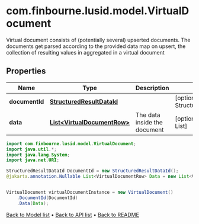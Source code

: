 # com.finbourne.lusid.model.VirtualDocument
Virtual document consists of (potentially several) upserted documents.     The documents get parsed according to the provided data map on upsert, the collection of resulting values in  aggregated in a virtual document

## Properties

Name | Type | Description | Notes
------------ | ------------- | ------------- | -------------
**documentId** | [**StructuredResultDataId**](StructuredResultDataId.md) |  | [optional] [default to StructuredResultDataId]
**data** | [**List&lt;VirtualDocumentRow&gt;**](VirtualDocumentRow.md) | The data inside the document | [optional] [default to List<VirtualDocumentRow>]

```java
import com.finbourne.lusid.model.VirtualDocument;
import java.util.*;
import java.lang.System;
import java.net.URI;

StructuredResultDataId DocumentId = new StructuredResultDataId();
@jakarta.annotation.Nullable List<VirtualDocumentRow> Data = new List<VirtualDocumentRow>();


VirtualDocument virtualDocumentInstance = new VirtualDocument()
    .DocumentId(DocumentId)
    .Data(Data);
```


[Back to Model list](../README.md#documentation-for-models) &#8226; [Back to API list](../README.md#documentation-for-api-endpoints) &#8226; [Back to README](../README.md)
